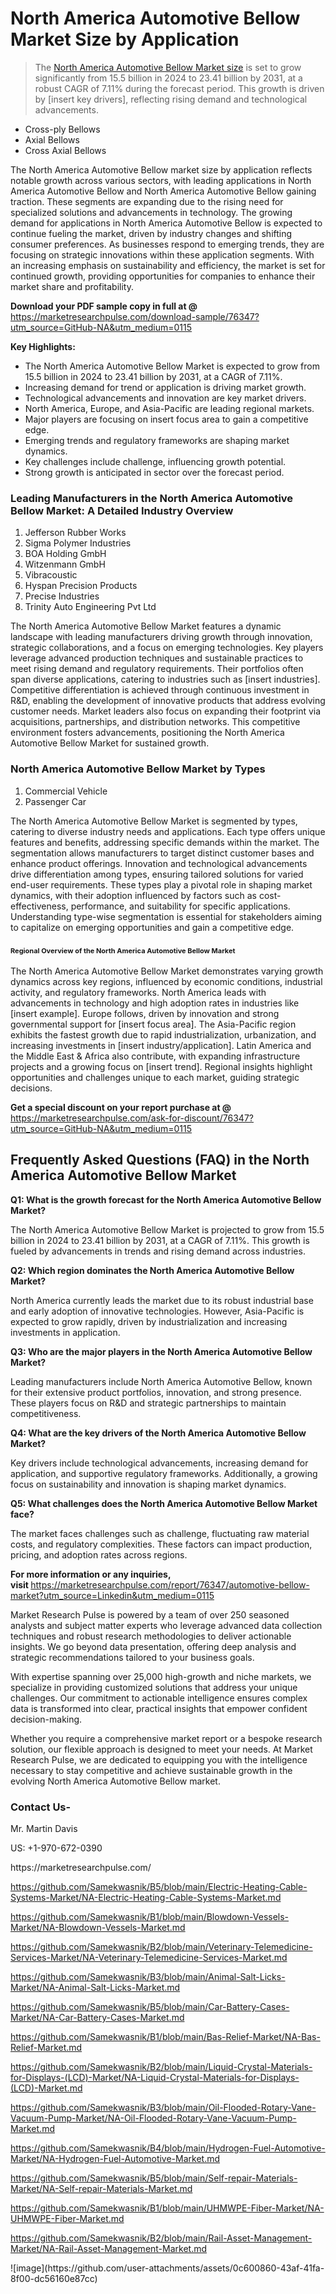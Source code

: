 <h1>North America Automotive Bellow Market&nbsp;Size by Application</h1><blockquote><p>The <a href="https://marketresearchpulse.com/download-sample/76347?utm_source=GitHub-NA&amp;utm_medium=0115">North America Automotive Bellow Market size</a> is set to grow significantly from 15.5 billion in 2024 to 23.41 billion by 2031, at a robust CAGR of 7.11% during the forecast period. This growth is driven by [insert key drivers], reflecting rising demand and technological advancements.</p></blockquote><ul><li>Cross-ply Bellows<li> Axial Bellows<li> Cross Axial Bellows</li></ul><p>The North America Automotive Bellow market size by application reflects notable growth across various sectors, with leading applications in North America Automotive Bellow and North America Automotive Bellow gaining traction. These segments are expanding due to the rising need for specialized solutions and advancements in technology. The growing demand for applications in North America Automotive Bellow is expected to continue fueling the market, driven by industry changes and shifting consumer preferences. As businesses respond to emerging trends, they are focusing on strategic innovations within these application segments. With an increasing emphasis on sustainability and efficiency, the market is set for continued growth, providing opportunities for companies to enhance their market share and profitability.</p><p><strong>Download your PDF sample copy in full at @ </strong><a href="https://marketresearchpulse.com/download-sample/76347?utm_source=GitHub-NA&amp;utm_medium=0115">https://marketresearchpulse.com/download-sample/76347?utm_source=GitHub-NA&amp;utm_medium=0115</a></p><p><strong>Key Highlights: </strong></p><ul><li>The North America Automotive Bellow Market is expected to grow from 15.5 billion in 2024 to 23.41 billion by 2031, at a CAGR of 7.11%.</li><li>Increasing demand for trend or application is driving market growth.</li><li>Technological advancements and innovation are key market drivers.</li><li>North America, Europe, and Asia-Pacific are leading regional markets.</li><li>Major players are focusing on insert focus area to gain a competitive edge.</li><li>Emerging trends and regulatory frameworks are shaping market dynamics.</li><li>Key challenges include challenge, influencing growth potential.</li><li>Strong growth is anticipated in sector over the forecast period.</li></ul><h3>Leading Manufacturers in the North America Automotive Bellow Market: A Detailed Industry Overview</h3><ol><li>Jefferson Rubber Works</li><li>Sigma Polymer Industries</li><li>BOA Holding GmbH</li><li>Witzenmann GmbH</li><li>Vibracoustic</li><li>Hyspan Precision Products</li><li>Precise Industries</li><li>Trinity Auto Engineering Pvt Ltd</li></ol><div class="flex max-w-full flex-col flex-grow"><div class="min-h-8 text-message flex w-full flex-col items-end gap-2 whitespace-normal break-words [.text-message+&amp;]:mt-5" dir="auto" data-message-author-role="assistant" data-message-id="fd8432e4-4910-450d-b182-61b7bfb0a01f" data-message-model-slug="gpt-4o"><div class="flex w-full flex-col gap-1 empty:hidden first:pt-[3px]"><div class="markdown prose w-full break-words dark:prose-invert light"><p>The North America Automotive Bellow Market features a dynamic landscape with leading manufacturers driving growth through innovation, strategic collaborations, and a focus on emerging technologies. Key players leverage advanced production techniques and sustainable practices to meet rising demand and regulatory requirements. Their portfolios often span diverse applications, catering to industries such as [insert industries]. Competitive differentiation is achieved through continuous investment in R&amp;D, enabling the development of innovative products that address evolving customer needs. Market leaders also focus on expanding their footprint via acquisitions, partnerships, and distribution networks. This competitive environment fosters advancements, positioning the North America Automotive Bellow Market for sustained growth.</p></div></div></div></div><h3>North America Automotive Bellow Market by Types</h3><ol><li>Commercial Vehicle<li> Passenger Car</li></ol><div class="flex max-w-full flex-col flex-grow"><div class="min-h-8 text-message flex w-full flex-col items-end gap-2 whitespace-normal break-words [.text-message+&amp;]:mt-5" dir="auto" data-message-author-role="assistant" data-message-id="084470be-0bb7-4664-bddf-5156b4f41249" data-message-model-slug="gpt-4o-mini"><div class="flex w-full flex-col gap-1 empty:hidden first:pt-[3px]"><div class="markdown prose w-full break-words dark:prose-invert light"><p>The North America Automotive Bellow Market is segmented by types, catering to diverse industry needs and applications. Each type offers unique features and benefits, addressing specific demands within the market. The segmentation allows manufacturers to target distinct customer bases and enhance product offerings. Innovation and technological advancements drive differentiation among types, ensuring tailored solutions for varied end-user requirements. These types play a pivotal role in shaping market dynamics, with their adoption influenced by factors such as cost-effectiveness, performance, and suitability for specific applications. Understanding type-wise segmentation is essential for stakeholders aiming to capitalize on emerging opportunities and gain a competitive edge.</p></div></div></div></div><h3><span style="font-size: 11px;">Regional Overview of the North America Automotive Bellow Market</span></h3><div class="flex max-w-full flex-col flex-grow"><div class="min-h-8 text-message flex w-full flex-col items-end gap-2 whitespace-normal break-words [.text-message+&amp;]:mt-5" dir="auto" data-message-author-role="assistant" data-message-id="e9038762-ce64-4e30-91c9-9bd413514231" data-message-model-slug="gpt-4o-mini"><div class="flex w-full flex-col gap-1 empty:hidden first:pt-[3px]"><div class="markdown prose w-full break-words dark:prose-invert light"><p>The North America Automotive Bellow Market demonstrates varying growth dynamics across key regions, influenced by economic conditions, industrial activity, and regulatory frameworks. North America leads with advancements in technology and high adoption rates in industries like [insert example]. Europe follows, driven by innovation and strong governmental support for [insert focus area]. The Asia-Pacific region exhibits the fastest growth due to rapid industrialization, urbanization, and increasing investments in [insert industry/application]. Latin America and the Middle East &amp; Africa also contribute, with expanding infrastructure projects and a growing focus on [insert trend]. Regional insights highlight opportunities and challenges unique to each market, guiding strategic decisions.</p></div></div></div></div><p><strong>Get a special discount on your report purchase at @ </strong><a href="https://marketresearchpulse.com/ask-for-discount/76347?utm_source=GitHub-NA&amp;utm_medium=0115">https://marketresearchpulse.com/ask-for-discount/76347?utm_source=GitHub-NA&amp;utm_medium=0115</a></p><h2>Frequently Asked Questions (FAQ) in the North America Automotive Bellow Market</h2><p><strong>Q1: What is the growth forecast for the North America Automotive Bellow Market?</strong></p><p>The North America Automotive Bellow Market is projected to grow from 15.5 billion in 2024 to 23.41 billion by 2031, at a CAGR of 7.11%. This growth is fueled by advancements in trends and rising demand across industries.</p><p><strong>Q2: Which region dominates the North America Automotive Bellow Market?</strong></p><p>North America currently leads the market due to its robust industrial base and early adoption of innovative technologies. However, Asia-Pacific is expected to grow rapidly, driven by industrialization and increasing investments in application.</p><p><strong>Q3: Who are the major players in the North America Automotive Bellow Market?</strong></p><p>Leading manufacturers include North America Automotive Bellow, known for their extensive product portfolios, innovation, and strong presence. These players focus on R&amp;D and strategic partnerships to maintain competitiveness.</p><p><strong>Q4: What are the key drivers of the North America Automotive Bellow Market?</strong></p><p>Key drivers include technological advancements, increasing demand for application, and supportive regulatory frameworks. Additionally, a growing focus on sustainability and innovation is shaping market dynamics.</p><p><strong>Q5: What challenges does the North America Automotive Bellow Market face?</strong></p><p>The market faces challenges such as challenge, fluctuating raw material costs, and regulatory complexities. These factors can impact production, pricing, and adoption rates across regions.</p><p><strong>For more information or any inquiries, visit&nbsp;</strong><a href="https://marketresearchpulse.com/report/76347/automotive-bellow-market?utm_source=Linkedin&utm_medium=0115">https://marketresearchpulse.com/report/76347/automotive-bellow-market?utm_source=Linkedin&utm_medium=0115</a></p><p>Market Research Pulse is powered by a team of over 250 seasoned analysts and subject matter experts who leverage advanced data collection techniques and robust research methodologies to deliver actionable insights. We go beyond data presentation, offering deep analysis and strategic recommendations tailored to your business goals.</p><p>With expertise spanning over 25,000 high-growth and niche markets, we specialize in providing customized solutions that address your unique challenges. Our commitment to actionable intelligence ensures complex data is transformed into clear, practical insights that empower confident decision-making.</p><p>Whether you require a comprehensive market report or a bespoke research solution, our flexible approach is designed to meet your needs. At Market Research Pulse, we are dedicated to equipping you with the intelligence necessary to stay competitive and achieve sustainable growth in the evolving North America Automotive Bellow market.</p><h3><strong>Contact Us-</strong></h3><p>Mr. Martin Davis</p><p>US: +1-970-672-0390</p><p>https://marketresearchpulse.com/</p><p><a href="https://github.com/Samekwasnik/B5/blob/main/Electric-Heating-Cable-Systems-Market/NA-Electric-Heating-Cable-Systems-Market.md">https://github.com/Samekwasnik/B5/blob/main/Electric-Heating-Cable-Systems-Market/NA-Electric-Heating-Cable-Systems-Market.md</a></p><p><a href="https://github.com/Samekwasnik/B1/blob/main/Blowdown-Vessels-Market/NA-Blowdown-Vessels-Market.md">https://github.com/Samekwasnik/B1/blob/main/Blowdown-Vessels-Market/NA-Blowdown-Vessels-Market.md</a></p><p><a href="https://github.com/Samekwasnik/B2/blob/main/Veterinary-Telemedicine-Services-Market/NA-Veterinary-Telemedicine-Services-Market.md">https://github.com/Samekwasnik/B2/blob/main/Veterinary-Telemedicine-Services-Market/NA-Veterinary-Telemedicine-Services-Market.md</a></p><p><a href="https://github.com/Samekwasnik/B3/blob/main/Animal-Salt-Licks-Market/NA-Animal-Salt-Licks-Market.md">https://github.com/Samekwasnik/B3/blob/main/Animal-Salt-Licks-Market/NA-Animal-Salt-Licks-Market.md</a></p><p><a href="https://github.com/Samekwasnik/B5/blob/main/Car-Battery-Cases-Market/NA-Car-Battery-Cases-Market.md">https://github.com/Samekwasnik/B5/blob/main/Car-Battery-Cases-Market/NA-Car-Battery-Cases-Market.md</a></p><p><a href="https://github.com/Samekwasnik/B1/blob/main/Bas-Relief-Market/NA-Bas-Relief-Market.md">https://github.com/Samekwasnik/B1/blob/main/Bas-Relief-Market/NA-Bas-Relief-Market.md</a></p><p><a href="https://github.com/Samekwasnik/B2/blob/main/Liquid-Crystal-Materials-for-Displays-(LCD)-Market/NA-Liquid-Crystal-Materials-for-Displays-(LCD)-Market.md">https://github.com/Samekwasnik/B2/blob/main/Liquid-Crystal-Materials-for-Displays-(LCD)-Market/NA-Liquid-Crystal-Materials-for-Displays-(LCD)-Market.md</a></p><p><a href="https://github.com/Samekwasnik/B3/blob/main/Oil-Flooded-Rotary-Vane-Vacuum-Pump-Market/NA-Oil-Flooded-Rotary-Vane-Vacuum-Pump-Market.md">https://github.com/Samekwasnik/B3/blob/main/Oil-Flooded-Rotary-Vane-Vacuum-Pump-Market/NA-Oil-Flooded-Rotary-Vane-Vacuum-Pump-Market.md</a></p><p><a href="https://github.com/Samekwasnik/B4/blob/main/Hydrogen-Fuel-Automotive-Market/NA-Hydrogen-Fuel-Automotive-Market.md">https://github.com/Samekwasnik/B4/blob/main/Hydrogen-Fuel-Automotive-Market/NA-Hydrogen-Fuel-Automotive-Market.md</a></p><p><a href="https://github.com/Samekwasnik/B5/blob/main/Self-repair-Materials-Market/NA-Self-repair-Materials-Market.md">https://github.com/Samekwasnik/B5/blob/main/Self-repair-Materials-Market/NA-Self-repair-Materials-Market.md</a></p><p><a href="https://github.com/Samekwasnik/B1/blob/main/UHMWPE-Fiber-Market/NA-UHMWPE-Fiber-Market.md">https://github.com/Samekwasnik/B1/blob/main/UHMWPE-Fiber-Market/NA-UHMWPE-Fiber-Market.md</a></p><p><a href="https://github.com/Samekwasnik/B2/blob/main/Rail-Asset-Management-Market/NA-Rail-Asset-Management-Market.md">https://github.com/Samekwasnik/B2/blob/main/Rail-Asset-Management-Market/NA-Rail-Asset-Management-Market.md</a></p>
![image](https://github.com/user-attachments/assets/0c600860-43af-41fa-8f00-dc56160e87cc)
